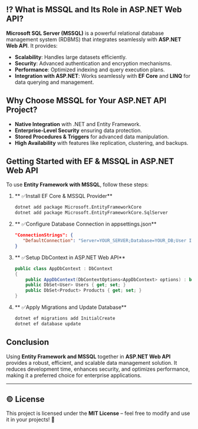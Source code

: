 
## ⁉️ What is MSSQL and Its Role in ASP.NET Web API?
**Microsoft SQL Server (MSSQL)** is a powerful relational database management system (RDBMS) that integrates seamlessly with **ASP.NET Web API**. It provides:

- **Scalability**: Handles large datasets efficiently.
- **Security**: Advanced authentication and encryption mechanisms.
- **Performance**: Optimized indexing and query execution plans.
- **Integration with ASP.NET**: Works seamlessly with **EF Core** and **LINQ** for data querying and management.

## Why Choose MSSQL for Your ASP.NET API Project?
- **Native Integration** with .NET and Entity Framework.
- **Enterprise-Level Security** ensuring data protection.
- **Stored Procedures & Triggers** for advanced data manipulation.
- **High Availability** with features like replication, clustering, and backups.

## Getting Started with EF & MSSQL in ASP.NET Web API
To use **Entity Framework with MSSQL**, follow these steps:

1. ** ✅Install EF Core & MSSQL Provider**
   ```sh
   dotnet add package Microsoft.EntityFrameworkCore
   dotnet add package Microsoft.EntityFrameworkCore.SqlServer
   ```

2. ** ✅Configure Database Connection in appsettings.json**
   ```json
   "ConnectionStrings": {
      "DefaultConnection": "Server=YOUR_SERVER;Database=YOUR_DB;User Id=YOUR_USER;Password=YOUR_PASSWORD;"
   }
   ```

3. ** ✅Setup DbContext in ASP.NET Web API**
   ```csharp
   public class AppDbContext : DbContext
   {
       public AppDbContext(DbContextOptions<AppDbContext> options) : base(options) { }
       public DbSet<User> Users { get; set; }
       public DbSet<Product> Products { get; set; }
   }
   ```

4. ** ✅Apply Migrations and Update Database**
   ```sh
   dotnet ef migrations add InitialCreate
   dotnet ef database update
   ```

## Conclusion
Using **Entity Framework and MSSQL** together in **ASP.NET Web API** provides a robust, efficient, and scalable data management solution. It reduces development time, enhances security, and optimizes performance, making it a preferred choice for enterprise applications.

---

## ©️  License
This project is licensed under the **MIT License** – feel free to modify and use it in your projects! 🎯
